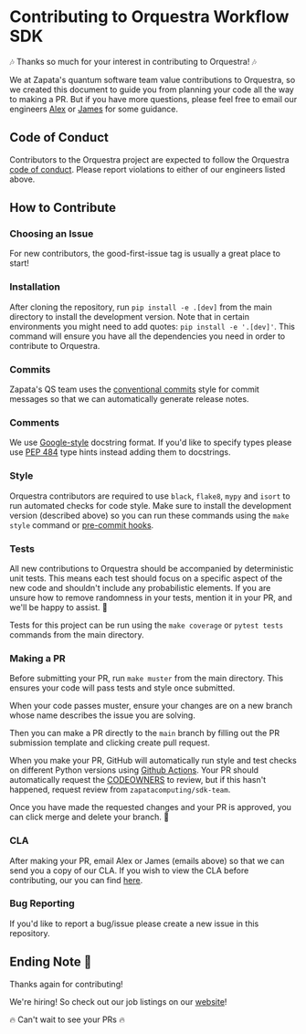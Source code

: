 # Contributing to Orquestra Workflow SDK

🎶 Thanks so much for your interest in contributing to Orquestra! 🎶

We at Zapata's quantum software team value contributions to Orquestra, so we created this document to guide you from planning your code all the way to making a PR. But if you have more questions, please feel free to email our engineers [Alex](mailto:alexander.juda@zapatacomputing.com) or [James](mailto:james.clark@zapatacomputing.com) for some guidance.

## Code of Conduct

Contributors to the Orquestra project are expected to follow the Orquestra [code of conduct](https://github.com/zapatacomputing/orquestra-core/blob/main/CODE_OF_CONDUCT.md). Please report violations to either of our engineers listed above.

## How to Contribute

### Choosing an Issue

For new contributors, the good-first-issue tag is usually a great place to start!

### Installation

After cloning the repository, run `pip install -e .[dev]` from the main directory to install the development version. Note that in certain environments you might need to add quotes: `pip install -e '.[dev]'`. This command will ensure you have all the dependencies you need in order to contribute to Orquestra.

### Commits

Zapata's QS team uses the [conventional commits](https://www.conventionalcommits.org/en/v1.0.0/#specification) style for commit messages so that we can automatically generate release notes.

### Comments

We use [Google-style](https://sphinxcontrib-napoleon.readthedocs.io/en/latest/example_google.html) docstring format. If you'd like to specify types please use [PEP 484](https://www.python.org/dev/peps/pep-0484/) type hints instead adding them to docstrings.

### Style

Orquestra contributors are required to use `black`, `flake8`, `mypy` and `isort` to run automated checks for code style. Make sure to install the development version (described above) so you can run these commands using the `make style` command or [pre-commit hooks](https://pre-commit.com/).

### Tests

All new contributions to Orquestra should be accompanied by deterministic unit tests. This means each test should focus on a specific aspect of the new code and shouldn't include any probabilistic elements. If you are unsure how to remove randomness in your tests, mention it in your PR, and we'll be happy to assist. 💪

Tests for this project can be run using the `make coverage` or `pytest tests` commands from the main directory.

### Making a PR

Before submitting your PR, run `make muster` from the main directory. This ensures your code will pass tests and style once submitted.

When your code passes muster, ensure your changes are on a new branch whose name describes the issue you are solving.

Then you can make a PR directly to the `main` branch by filling out the PR submission template and clicking create pull request.

When you make your PR, GitHub will automatically run style and test checks on different Python versions using [Github Actions](.github/workflows/style.yml). Your PR should automatically request the [CODEOWNERS](CODEOWNERS) to review, but if this hasn't happened, request review from `zapatacomputing/sdk-team`.

Once you have made the requested changes and your PR is approved, you can click merge and delete your branch. 🎉

### CLA

After making your PR, email Alex or James (emails above) so that we can send you a copy of our CLA. If you wish to view the CLA before contributing, our you can find [here](https://github.com/zapatacomputing/orquestra-core/blob/main/docs/_static/ZapataCLA.pdf).

### Bug Reporting

If you'd like to report a bug/issue please create a new issue in this repository.

## Ending Note 🎵

Thanks again for contributing!

We're hiring! So check out our job listings on our [website](https://www.zapatacomputing.com/quantum-computing-careers/)!

🔥 Can't wait to see your PRs 🔥
